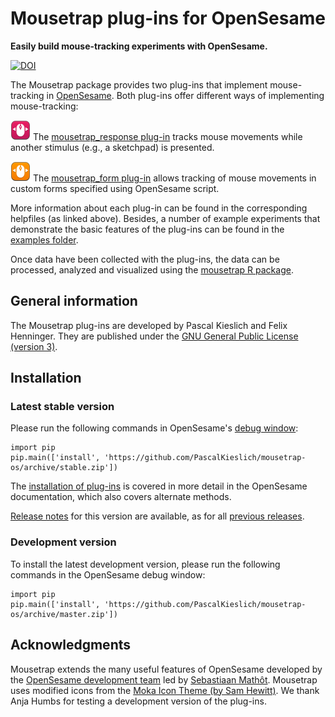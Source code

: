 # Mousetrap plug-ins for OpenSesame

__Easily build mouse-tracking experiments with OpenSesame.__

[![DOI](https://zenodo.org/badge/22029/PascalKieslich/mousetrap-os.svg)](https://zenodo.org/badge/latestdoi/22029/PascalKieslich/mousetrap-os)

The Mousetrap package provides two plug-ins that implement mouse-tracking in [OpenSesame](http://osdoc.cogsci.nl/).
Both plug-ins offer different ways of implementing mouse-tracking:

![alt text](plugins/mousetrap_response/mousetrap_response_large.png "mousetrap_response plug-in") The [mousetrap_response plug-in](plugins/mousetrap_response/mousetrap_response.md) tracks mouse movements while another stimulus (e.g., a sketchpad) is presented.

![alt text](plugins/mousetrap_form/mousetrap_form_large.png "mousetrap_form plug-in") The [mousetrap_form plug-in](plugins/mousetrap_form/mousetrap_form.md) allows tracking of mouse movements in custom forms specified using OpenSesame script.

More information about each plug-in can be found in the corresponding helpfiles (as linked above).
Besides, a number of example experiments that demonstrate the basic features of the plug-ins can be found in the [examples folder](examples).

Once data have been collected with the plug-ins, the data can be processed, analyzed and visualized using the [mousetrap R package](https://github.com/PascalKieslich/mousetrap).


## General information
The Mousetrap plug-ins are developed by Pascal Kieslich and Felix Henninger.
They are published under the [GNU General Public License (version 3)](LICENSE).

## Installation

### Latest stable version

Please run the following commands in OpenSesame's [debug window](http://osdoc.cogsci.nl/3.1/manual/interface/#the-debug-window):

    import pip
    pip.main(['install', 'https://github.com/PascalKieslich/mousetrap-os/archive/stable.zip'])

The [installation of plug-ins](http://osdoc.cogsci.nl/manual/environment/#installing-plugins-and-extensions) is covered in more detail in the OpenSesame documentation, which also covers alternate methods.

[Release notes](https://github.com/PascalKieslich/mousetrap-os/releases/latest) for this version are available, as for all [previous releases](https://github.com/PascalKieslich/mousetrap-os/releases).

### Development version

To install the latest development version, please run the following commands in the OpenSesame debug window:

    import pip
    pip.main(['install', 'https://github.com/PascalKieslich/mousetrap-os/archive/master.zip'])

## Acknowledgments
Mousetrap extends the many useful features of OpenSesame developed by the [OpenSesame development team](http://osdoc.cogsci.nl/team/) led by [Sebastiaan Mathôt](http://www.cogsci.nl/smathot).
Mousetrap uses modified icons from the [Moka Icon Theme (by Sam Hewitt)](https://snwh.org/moka). We thank Anja Humbs for testing a development version of the plug-ins.
